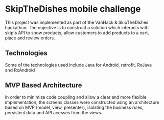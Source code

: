 # SkipTheDishes mobile challenge

This project was implemented as part of the VanHack & SkipTheDishes hackathon.
The objective is to construct a solution which interacts with skip's API to show products, allow customers to add products to a cart, place and review orders.

## Technologies

Some of the technologies used include Java for Android, retrofit, RxJava and RxAndroid

## MVP Based Architecture

In order to minimize code coupling and allow a clear and more flexible implementation, the screens classes were constructed using an architecture based on MVP (model, view, presenter), isolating the business rules, persistent data and API acesses from the views.